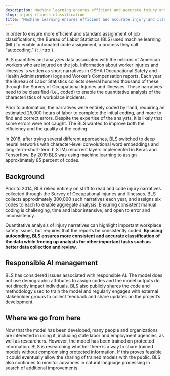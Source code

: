 ```yaml
---
description: Machine learning ensures efficient and accurate injury and illness classification
slug: injury-illness-classification
title: "Machine learning ensures efficient and accurate injury and illness classification"
---
```

In order to ensure more efficient and standard assignment of job classifications, the Bureau of Labor Statistics (BLS) used machine learning (ML) to enable automated code assignment, a process they call “autocoding.”
{: .intro }

BLS quantifies and analyzes data associated with the millions of American workers who are injured on the job. Information about worker injuries and illnesses is written as short narratives in OSHA (Occupational Safety and Health Administration) logs and Worker’s Compensation reports. Each year the Bureau of Labor Statistics collects several hundred thousand of these through the Survey of Occupational Injuries and Illnesses. These narratives need to be classified (i.e., coded) to enable the quantitative analysis of the characteristics of workplace incidents. 

Prior to automation, the narratives were entirely coded by hand, requiring an estimated 25,000 hours of labor to complete the initial coding, and more to find and correct errors. Despite the expertise of the analysts, it is likely that some errors were not caught. The BLS wanted to improve both the efficiency and the quality of the coding.

In 2018, after trying several different approaches, BLS switched to deep neural networks with character-level convolutional word embeddings and long-term-short-term (LSTM) recurrent layers implemented in Keras and Tensorflow. By 2019 BLS was using machine learning to assign approximately 85 percent of codes.

## Background
Prior to 2014, BLS relied entirely on staff to read and code injury narratives collected through the Survey of Occupational Injuries and Illnesses. BLS collects approximately 300,000 such narratives each year, and assigns six codes to each to enable aggregate analysis. Ensuring consistent manual coding is challenging, time and labor intensive, and open to error and inconsistency. 

Quantitative analysis of injury narratives can highlight important workplace safety issues, but requires that the reports be consistently coded. **By using autocoding, BLS ensures more consistent and accurate classification of the data while freeing up analysts for other important tasks such as better data collection and review.**

## Responsible AI management
BLS has considered issues associated with responsible AI. The model does not use demographic attributes to assign codes and the model outputs do not directly impact individuals. BLS also publicly shares the code and methodology used to train the model and regularly engages with external stakeholder groups to collect feedback and share updates on the project’s development. 

## Where we go from here
Now that the model has been developed, many people and organizations are interested in using it, including state labor and employment agencies, as well as researchers. However, the model has been trained on protected information. BLS is researching whether there is a way to share  trained models without compromising protected information. If this proves feasible it could eventually allow the sharing of trained models with the public. BLS also continues to monitor advances in natural language processing in search of additional improvements. 